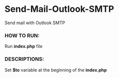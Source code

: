 # Send-Mail-Outlook-SMTP
Send mail with Outlook SMTP

### HOW TO RUN:
Run **index.php** file

### DESCRIPTIONS:
Set **$to** variable at the beginning of the **index.php**
